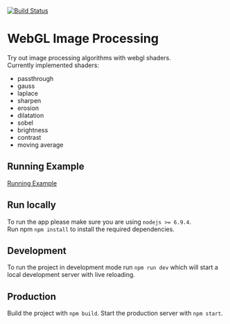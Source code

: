 [![Build Status](https://travis-ci.org/f-masche/webgl-image-processing-playground.svg?branch=master)](https://travis-ci.org/f-masche/webgl-image-processing-playground)

# WebGL Image Processing

Try out image processing algorithms with webgl shaders.  
Currently implemented shaders:

- passthrough
- gauss
- laplace
- sharpen
- erosion
- dilatation
- sobel
- brightness
- contrast
- moving average

## Running Example

[Running Example](http://f-masche.github.io/webgl-image-processing-playground/)

## Run locally

To run the app please make sure you are using `nodejs >= 6.9.4`.  
Run npm `npm install` to install the required dependencies.

## Development

To run the project in development mode run `npm run dev` which will start a local development server with live reloading.

## Production

Build the project with `npm build`.
Start the production server with `npm start`.
